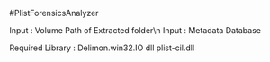 #PlistForensicsAnalyzer

Input : Volume Path of Extracted folder\n
Input : Metadata Database

Required Library :
Delimon.win32.IO dll
plist-cil.dll
